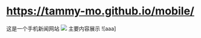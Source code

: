 # https://tammy-mo.github.io/mobile/
这是一个手机新闻网站
![](https://tammy-mo.github.io/mobile/dist/auto1.jpg)
主要内容展示
![aaa]
